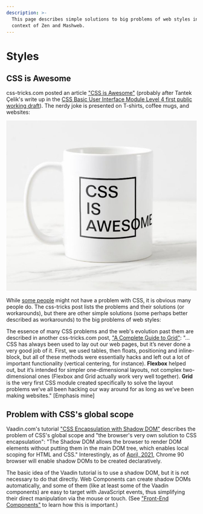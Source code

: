 ```yaml
---
description: >-
  This page describes simple solutions to big problems of web styles in the
  context of Zen and Mashweb.
---
```


# Styles

## CSS is Awesome

css-tricks.com posted an article ["CSS is Awesome"](https://css-tricks.com/css-is-awesome/) \(probably after Tantek Çelik's write up in the [CSS Basic User Interface Module Level 4 first public working draft](https://www.w3.org/TR/2015/WD-css-ui-4-20150922/)\). The nerdy joke is presented on T-shirts, coffee mugs, and websites:

![](../.gitbook/assets/css-is-awesome.jpeg)

While [some people](https://uxdesign.cc/why-do-most-developers-hate-css-63c92bce36ed) might not have a problem with CSS, it is obvious many people do. The css-tricks post lists the problems and their solutions \(or workarounds\), but there are other simple solutions \(some perhaps better described as workarounds\) to the big problems of web styles: 

The essence of many CSS problems and the web's evolution past them are described in another css-tricks.com post, ["A Complete Guide to Grid"](https://css-tricks.com/snippets/css/complete-guide-grid/): "... CSS has always been used to lay out our web pages, but it’s never done a very good job of it. First, we used tables, then floats, positioning and inline-block, but all of these methods were essentially hacks and left out a lot of important functionality \(vertical centering, for instance\). **Flexbox** helped out, but it’s intended for simpler one-dimensional layouts, not complex two-dimensional ones \(Flexbox and Grid actually work very well together\). **Grid** is the very first CSS module created specifically to solve the layout problems we’ve all been hacking our way around for as long as we’ve been making websites." \[Emphasis mine\]

## Problem with CSS's global scope

Vaadin.com's tutorial ["CSS Encapsulation with Shadow DOM"](https://vaadin.com/learn/tutorials/css-encapsulation-with-shadow-dom) describes the problem of CSS's global scope and "the browser's very own solution to CSS encapsulation": "The Shadow DOM allows the browser to render DOM elements without putting them in the main DOM tree, which enables local scoping for HTML and CSS." Interestingly, as of [April, 2021](https://www.youtube.com/watch?v=h3MONldIoNM), Chrome 90 browser will enable shadow DOMs to be created declaratively.

The basic idea of the Vaadin tutorial is to use a shadow DOM, but it is not necessary to do that directly. Web Components can create shadow DOMs automatically, and some of them \(like at least some of the Vaadin components\) are easy to target with JavaScript events, thus simplifying their direct manipulation via the mouse or touch. \(See ["Front-End Components"](https://tomelam.gitbook.io/mashweb/part-4-web-page-structure/front-end-components) to learn how this is important.\)

